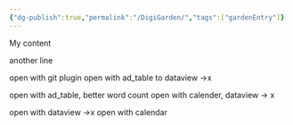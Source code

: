 ```yaml
---
{"dg-publish":true,"permalink":"/DigiGarden/","tags":["gardenEntry"]}
---
```



My content

another line

open with git plugin
open with ad_table to dataview ->x

open with ad_table, better word count
open with calender, dataview -> x

open with dataview ->x 
open with calendar 